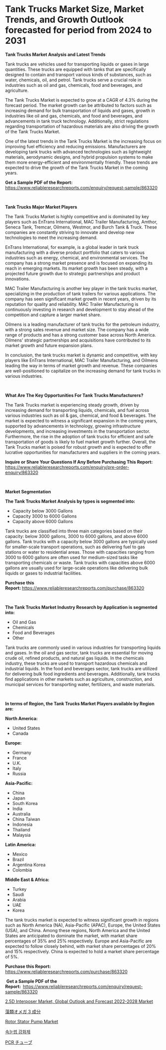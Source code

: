 <p><h1>Tank Trucks Market Size, Market Trends, and Growth Outlook forecasted for period from 2024 to 2031</h1></p><p><strong>Tank Trucks Market Analysis and Latest Trends</strong></p>
<p><p>Tank trucks are vehicles used for transporting liquids or gases in large quantities. These trucks are equipped with tanks that are specifically designed to contain and transport various kinds of substances, such as water, chemicals, oil, and petrol. Tank trucks serve a crucial role in industries such as oil and gas, chemicals, food and beverages, and agriculture.</p><p>The Tank Trucks Market is expected to grow at a CAGR of 4.3% during the forecast period. The market growth can be attributed to factors such as increasing demand for bulk transportation of liquids and gases, growth in industries like oil and gas, chemicals, and food and beverages, and advancements in tank truck technology. Additionally, strict regulations regarding transportation of hazardous materials are also driving the growth of the Tank Trucks Market.</p><p>One of the latest trends in the Tank Trucks Market is the increasing focus on improving fuel efficiency and reducing emissions. Manufacturers are developing tank trucks with advanced technologies such as lightweight materials, aerodynamic designs, and hybrid propulsion systems to make them more energy-efficient and environmentally friendly. These trends are expected to drive the growth of the Tank Trucks Market in the coming years.</p></p>
<p><strong>Get a Sample PDF of the Report:&nbsp;</strong> <a href="https://www.reliableresearchreports.com/enquiry/request-sample/863320">https://www.reliableresearchreports.com/enquiry/request-sample/863320</a></p>
<p>&nbsp;</p>
<p><strong>Tank Trucks Major Market Players</strong></p>
<p><p>The Tank Trucks Market is highly competitive and is dominated by key players such as EnTrans International, MAC Trailer Manufacturing, Amthor, Seneca Tank, Tremcar, Oilmens, Westmor, and Burch Tank & Truck. These companies are constantly striving to innovate and develop new technologies to meet the increasing demand.</p><p>EnTrans International, for example, is a global leader in tank truck manufacturing with a diverse product portfolio that caters to various industries such as energy, chemical, and environmental services. The company has a strong market presence and is focused on expanding its reach in emerging markets. Its market growth has been steady, with a projected future growth due to strategic partnerships and product innovations.</p><p>MAC Trailer Manufacturing is another key player in the tank trucks market, specializing in the production of tank trailers for various applications. The company has seen significant market growth in recent years, driven by its reputation for quality and reliability. MAC Trailer Manufacturing is continuously investing in research and development to stay ahead of the competition and capture a larger market share.</p><p>Oilmens is a leading manufacturer of tank trucks for the petroleum industry, with a strong sales revenue and market size. The company has a wide range of products and has a strong customer base across North America. Oilmens' strategic partnerships and acquisitions have contributed to its market growth and future expansion plans.</p><p>In conclusion, the tank trucks market is dynamic and competitive, with key players like EnTrans International, MAC Trailer Manufacturing, and Oilmens leading the way in terms of market growth and revenue. These companies are well-positioned to capitalize on the increasing demand for tank trucks in various industries.</p></p>
<p>&nbsp;</p>
<p><strong>What Are The Key Opportunities For Tank Trucks Manufacturers?</strong></p>
<p><p>The Tank Trucks market is experiencing steady growth, driven by increasing demand for transporting liquids, chemicals, and fuel across various industries such as oil & gas, chemical, and food & beverages. The market is expected to witness a significant expansion in the coming years, supported by advancements in technology, growing infrastructure developments, and increasing investments in the transportation sector. Furthermore, the rise in the adoption of tank trucks for efficient and safe transportation of goods is likely to fuel market growth further. Overall, the Tank Trucks market is poised for robust growth and is expected to offer lucrative opportunities for manufacturers and suppliers in the coming years.</p></p>
<p><strong>Inquire or Share Your Questions If Any Before Purchasing This Report:</strong> <a href="https://www.reliableresearchreports.com/enquiry/pre-order-enquiry/863320">https://www.reliableresearchreports.com/enquiry/pre-order-enquiry/863320</a></p>
<p>&nbsp;</p>
<p><strong>Market Segmentation</strong></p>
<p><strong>The Tank Trucks Market Analysis by types is segmented into:</strong></p>
<p><ul><li>Capacity below 3000 Gallons</li><li>Capacity 3000 to 6000 Gallons</li><li>Capacity above 6000 Gallons</li></ul></p>
<p><p>Tank trucks are classified into three main categories based on their capacity: below 3000 gallons, 3000 to 6000 gallons, and above 6000 gallons. Tank trucks with a capacity below 3000 gallons are typically used for smaller-scale transport operations, such as delivering fuel to gas stations or water to residential areas. Those with capacities ranging from 3000 to 6000 gallons are often used for medium-sized tasks like transporting chemicals or waste. Tank trucks with capacities above 6000 gallons are usually used for large-scale operations like delivering bulk liquids or gases to industrial facilities.</p></p>
<p><strong>Purchase this Report:&nbsp;</strong><a href="https://www.reliableresearchreports.com/purchase/863320">https://www.reliableresearchreports.com/purchase/863320</a></p>
<p>&nbsp;</p>
<p><strong>The Tank Trucks Market Industry Research by Application is segmented into:</strong></p>
<p><ul><li>Oil and Gas</li><li>Chemicals</li><li>Food and Beverages</li><li>Other</li></ul></p>
<p><p>Tank trucks are commonly used in various industries for transporting liquids and gases. In the oil and gas sector, tank trucks are essential for moving crude oil, refined products, and natural gas liquids. In the chemicals industry, these trucks are used to transport hazardous chemicals and industrial liquids. In the food and beverages sector, tank trucks are utilized for delivering bulk food ingredients and beverages. Additionally, tank trucks find applications in other markets such as agriculture, construction, and municipal services for transporting water, fertilizers, and waste materials.</p></p>
<p>&nbsp;</p>
<p><strong>In terms of Region, the Tank Trucks Market Players available by Region are:</strong></p>
<p>
    <p> <strong> North America: </strong>
        <ul>
            <li>United States</li>
            <li>Canada</li>
        </ul>
        </p> 
    <p> <strong> Europe: </strong>
        <ul>
            <li>Germany</li>
            <li>France</li>
            <li>U.K.</li>
            <li>Italy</li>
            <li>Russia</li>
        </ul>
        </p> 
    <p> <strong> Asia-Pacific: </strong>
        <ul>
            <li>China</li>
            <li>Japan</li>
            <li>South Korea</li>
            <li>India</li>
            <li>Australia</li>
            <li>China Taiwan</li>
            <li>Indonesia</li>
            <li>Thailand</li>
            <li>Malaysia</li>
        </ul>
        </p> 
    <p> <strong> Latin America: </strong>
        <ul>
            <li>Mexico</li>
            <li>Brazil</li>
            <li>Argentina Korea</li>
            <li>Colombia</li>
        </ul>
        </p> 
    <p> <strong> Middle East & Africa: </strong>
        <ul>
            <li>Turkey</li>
            <li>Saudi</li>
            <li>Arabia</li>
            <li>UAE</li>
            <li>Korea</li>
        </ul>
    </p>
    </p>
<p><p>The tank trucks market is expected to witness significant growth in regions such as North America (NA), Asia-Pacific (APAC), Europe, the United States (USA), and China. Among these regions, North America and the United States are anticipated to dominate the market, with market share percentages of 35% and 25% respectively. Europe and Asia-Pacific are expected to follow closely behind, with market share percentages of 20% and 15% respectively. China is expected to hold a market share percentage of 5%.</p></p>
<p><strong>Purchase this Report: </strong><a href="https://www.reliableresearchreports.com/purchase/863320">https://www.reliableresearchreports.com/purchase/863320</a></p>
<p>&nbsp;<strong>Get a Sample PDF of the Report:&nbsp;&nbsp;</strong><a href="https://www.reliableresearchreports.com/enquiry/request-sample/863320">https://www.reliableresearchreports.com/enquiry/request-sample/863320</a></p>
<p><strong></strong></p>
<p><p><a href="https://view.publitas.com/reportprime-1/2-5d-interposer-market-global-outlook-and-forecast-2022-2028-market-size-2023-2030-global-industrial-analysis-key-geographical-regions-market-share-top-key-players-product-types-and-forecast-research-report/">2.5D Interposer Market, Global Outlook and Forecast 2022-2028 Market</a></p><p><a href="https://github.com/xnljig2898992/Market-Research-Report-List-1/blob/main/6448911187809.md">藻類オメガ 3 成分</a></p><p><a href="https://florentine-yuzu-f42.notion.site/Rotor-Stator-Pump-Market-Research-Report-Unlocks-Analysis-on-the-Market-Financial-Status-Market-Siz-90a9eb46c6db4ffd8b277987f30140f0">Rotor Stator Pump Market</a></p><p><a href="https://github.com/vsn7qpua81q/Market-Research-Report-List-1/blob/main/5736500187745.md">속눈썹 강화제</a></p><p><a href="https://medium.com/@jerelschulit20231/pcr%E3%83%81%E3%83%A5%E3%83%BC%E3%83%96%E5%B8%82%E5%A0%B4%E3%83%AC%E3%83%9D%E3%83%BC%E3%83%88%E3%81%AF-%E3%81%93%E3%81%AE%E5%B8%82%E5%A0%B4%E3%81%AE%E6%9C%80%E6%96%B0%E3%81%AE%E3%83%88%E3%83%AC%E3%83%B3%E3%83%89%E3%81%A8%E6%88%90%E9%95%B7%E6%A9%9F%E4%BC%9A%E3%82%92%E6%98%8E%E3%82%89%E3%81%8B%E3%81%AB%E3%81%97%E3%81%BE%E3%81%99-17c35f121392?postPublishedType=initial">PCR チューブ</a></p></p>